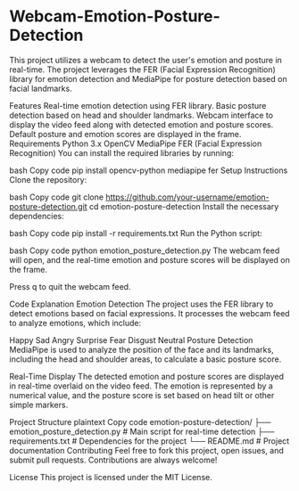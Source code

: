 # Webcam-Emotion-Posture-Detection
This project utilizes a webcam to detect the user's emotion and posture in real-time. The project leverages the FER (Facial Expression Recognition) library for emotion detection and MediaPipe for posture detection based on facial landmarks.

Features
Real-time emotion detection using FER library.
Basic posture detection based on head and shoulder landmarks.
Webcam interface to display the video feed along with detected emotion and posture scores.
Default posture and emotion scores are displayed in the frame.
Requirements
Python 3.x
OpenCV
MediaPipe
FER (Facial Expression Recognition)
You can install the required libraries by running:

bash
Copy code
pip install opencv-python mediapipe fer
Setup Instructions
Clone the repository:

bash
Copy code
git clone https://github.com/your-username/emotion-posture-detection.git
cd emotion-posture-detection
Install the necessary dependencies:

bash
Copy code
pip install -r requirements.txt
Run the Python script:

bash
Copy code
python emotion_posture_detection.py
The webcam feed will open, and the real-time emotion and posture scores will be displayed on the frame.

Press q to quit the webcam feed.

Code Explanation
Emotion Detection
The project uses the FER library to detect emotions based on facial expressions. It processes the webcam feed to analyze emotions, which include:

Happy
Sad
Angry
Surprise
Fear
Disgust
Neutral
Posture Detection
MediaPipe is used to analyze the position of the face and its landmarks, including the head and shoulder areas, to calculate a basic posture score.

Real-Time Display
The detected emotion and posture scores are displayed in real-time overlaid on the video feed. The emotion is represented by a numerical value, and the posture score is set based on head tilt or other simple markers.

Project Structure
plaintext
Copy code
emotion-posture-detection/
├── emotion_posture_detection.py  # Main script for real-time detection
├── requirements.txt             # Dependencies for the project
└── README.md                    # Project documentation
Contributing
Feel free to fork this project, open issues, and submit pull requests. Contributions are always welcome!

License
This project is licensed under the MIT License.
